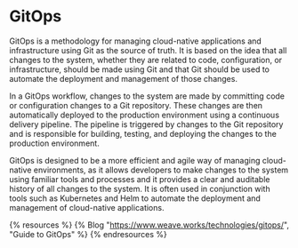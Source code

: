 # GitOps

GitOps is a methodology for managing cloud-native applications and infrastructure using Git as the source of truth. It is based on the idea that all changes to the system, whether they are related to code, configuration, or infrastructure, should be made using Git and that Git should be used to automate the deployment and management of those changes.

In a GitOps workflow, changes to the system are made by committing code or configuration changes to a Git repository. These changes are then automatically deployed to the production environment using a continuous delivery pipeline. The pipeline is triggered by changes to the Git repository and is responsible for building, testing, and deploying the changes to the production environment.

GitOps is designed to be a more efficient and agile way of managing cloud-native environments, as it allows developers to make changes to the system using familiar tools and processes and it provides a clear and auditable history of all changes to the system. It is often used in conjunction with tools such as Kubernetes and Helm to automate the deployment and management of cloud-native applications.

{% resources %}
  {% Blog "https://www.weave.works/technologies/gitops/", "Guide to GitOps" %}
{% endresources %}
